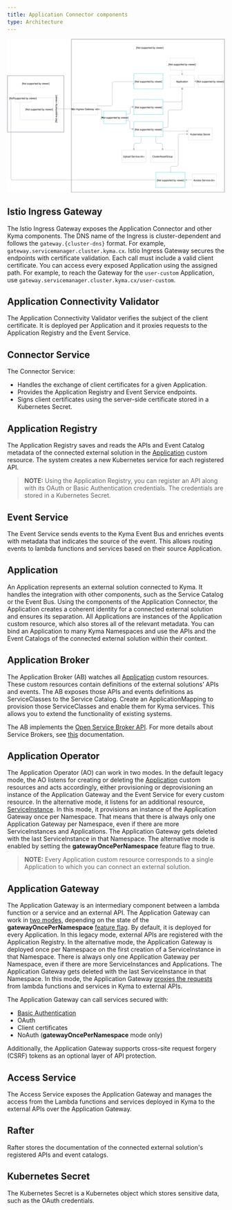```yaml
---
title: Application Connector components
type: Architecture
---
```


![Architecture Diagram](./assets/001-application-connector.svg)

## Istio Ingress Gateway

The Istio Ingress Gateway exposes the Application Connector and other Kyma components.
The DNS name of the Ingress is cluster-dependent and follows the `gateway.{cluster-dns}` format. For example, `gateway.servicemanager.cluster.kyma.cx`.
Istio Ingress Gateway secures the endpoints with certificate validation. Each call must include a valid client certificate.
You can access every exposed Application using the assigned path. For example, to reach the Gateway for the `user-custom` Application, use `gateway.servicemanager.cluster.kyma.cx/user-custom`.

## Application Connectivity Validator

The Application Connectivity Validator verifies the subject of the client certificate. It is deployed per Application and it proxies requests to the Application Registry and the Event Service.

## Connector Service

The Connector Service:

- Handles the exchange of client certificates for a given Application.
- Provides the Application Registry and Event Service endpoints.
- Signs client certificates using the server-side certificate stored in a Kubernetes Secret.

## Application Registry

The Application Registry saves and reads the APIs and Event Catalog metadata of the connected external solution in the [Application](#custom-resource-application) custom resource.
The system creates a new Kubernetes service for each registered API.

>**NOTE:** Using the Application Registry, you can register an API along with its OAuth or Basic Authentication credentials. The credentials are stored in a Kubernetes Secret.

## Event Service

The Event Service sends events to the Kyma Event Bus and enriches events with metadata that indicates the source of the event.
This allows routing events to lambda functions and services based on their source Application.

## Application

An Application represents an external solution connected to Kyma. It handles the integration with other components, such as the Service Catalog or the Event Bus.
Using the components of the Application Connector, the Application creates a coherent identity for a connected external solution and ensures its separation.
All Applications are instances of the Application custom resource, which also stores all of the relevant metadata. You can bind an Application to many Kyma Namespaces and use the APIs and the Event Catalogs of the connected external solution within their context.

## Application Broker

The Application Broker (AB) watches all [Application](#custom-resource-application) custom resources. These custom resources contain definitions of the external solutions’ APIs and events. The AB exposes those APIs and events definitions as ServiceClasses to the Service Catalog. Create an ApplicationMapping to provision those ServiceClasses and enable them for Kyma services. This allows you to extend the functionality of existing systems.

The AB implements the [Open Service Broker API](https://www.openservicebrokerapi.org/). For more details about Service Brokers, see [this](/components/service-catalog#service-brokers-service-brokers) documentation.

## Application Operator

The Application Operator (AO) can work in two modes. In the default legacy mode, the AO listens for creating or deleting the [Application](#custom-resource-application) custom resources and acts accordingly, either provisioning or deprovisioning an instance of the Application Gateway and the Event Service for every custom resource. In the alternative mode, it listens for an additional resource, [ServiceInstance](service-catalog#details-resources). In this mode, it provisions an instance of the Application Gateway once per Namespace. That means that there is always only one Application Gateway per Namespace, even if there are more ServiceInstances and Applications. The Application Gateway gets deleted with the last ServiceInstance in that Namespace. The alternative mode is enabled by setting the **gatewayOncePerNamespace** feature flag to true.  

>**NOTE:** Every Application custom resource corresponds to a single Application to which you can connect an external solution.

## Application Gateway

The Application Gateway is an intermediary component between a lambda function or a service and an external API. The Application Gateway can work in [two modes](#architecture-application-connector-components-application-operator), depending on the state of the **gatewayOncePerNamespace** [feature flag](https://github.com/kyma-project/kyma/blob/master/components/application-operator/README.md#usage). By default, it is deployed for every Application. In this legacy mode, external APIs are registered with the Application Registry. In the alternative mode, the Application Gateway is deployed once per Namespace on the first creation of a ServiceInstance in that Namespace. There is always only one Application Gateway per Namespace, even if there are more ServiceInstances and Applications. The Application Gateway gets deleted with the last ServiceInstance in that Namespace. In this mode, the Application Gateway [proxies the requests](#details-proxying-requests-by-the-application-gateway) from lambda functions and services in Kyma to external APIs.

The Application Gateway can call services secured with:

- [Basic Authentication](https://tools.ietf.org/html/rfc7617)
- OAuth
- Client certificates
- NoAuth (**gatewayOncePerNamespace** mode only)

Additionally, the Application Gateway supports cross-site request forgery (CSRF) tokens as an optional layer of API protection.

## Access Service

The Access Service exposes the Application Gateway and manages the access from the Lambda functions and services deployed in Kyma to the external APIs over the Application Gateway.

## Rafter

Rafter stores the documentation of the connected external solution's registered APIs and event catalogs.

## Kubernetes Secret

The Kubernetes Secret is a Kubernetes object which stores sensitive data, such as the OAuth credentials.
